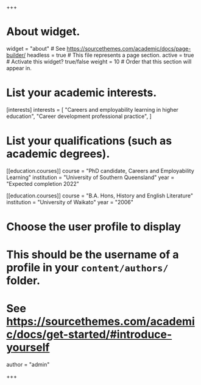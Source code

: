 +++
# About widget.
widget = "about"  # See https://sourcethemes.com/academic/docs/page-builder/
headless = true  # This file represents a page section.
active = true  # Activate this widget? true/false
weight = 10  # Order that this section will appear in.
# List your academic interests.
[interests]
  interests = [
    "Careers and employability learning in higher education",
    "Career development professional practice",
  ]

# List your qualifications (such as academic degrees).
[[education.courses]]
  course = "PhD candidate, Careers and Employability Learning"
  institution = "University of Southern Queensland"
  year = "Expected completion 2022"

[[education.courses]]
  course = "B.A. Hons, History and English Literature"
  institution = "University of Waikato"
  year = "2006"

# Choose the user profile to display
# This should be the username of a profile in your `content/authors/` folder.
# See https://sourcethemes.com/academic/docs/get-started/#introduce-yourself
author = "admin"

+++
